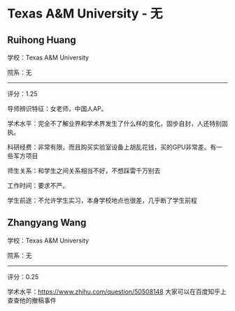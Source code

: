 # Texas A&M University - 无

## Ruihong Huang

学校：Texas A&M University

院系：无

* * *

评分：1.25

导师辨识特征：女老师，中国人AP。

学术水平：完全不了解业界和学术界发生了什么样的变化，固步自封，人还特别固执。

科研经费：非常有限，而且购买实验室设备上胡乱花钱，买的GPU非常差。有一些军方项目

师生关系：和学生之间关系相当不好，不想踩雷千万别去

工作时间：要求不严。

学生前途：不允许学生实习，本身学校地点也很差，几乎断了学生前程

## Zhangyang Wang

学校：Texas A&M University

院系：无

* * *

评分：0.25

学术水平：https://www.zhihu.com/question/50508148
大家可以在百度知乎上查查他的撤稿事件